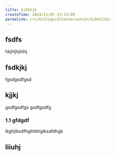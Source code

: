 ```yaml
---
title: kjhkhjk
createTime: 2024/11/07 23:13:00
permalink: /ru/EcologicalConservation/Sib4iCSS/
---
```



## fsdfs
hkjhljhjhlhj
## fsdkjkj

fgsdgsdfgsd

## kjjkj

gsdfgsdfgs
gsdfgsdfg

### 1.1 gfdgdf


lkghjlksdfhglhlkhglksafdhgk

## liiuhj

